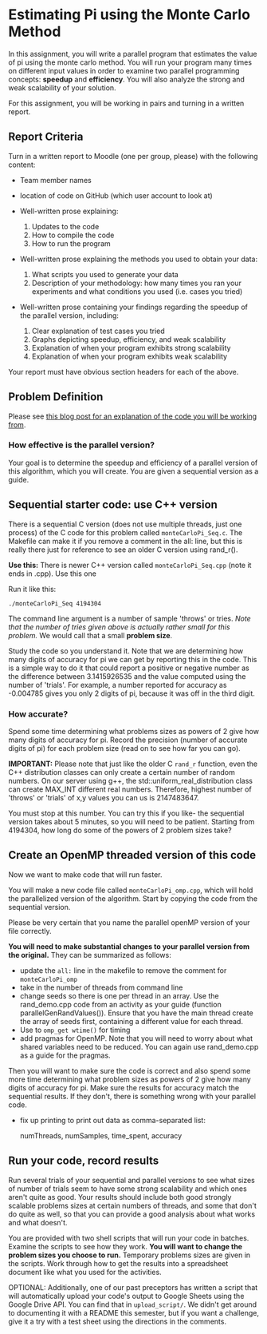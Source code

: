 # Estimating Pi using the Monte Carlo Method

In this assignment, you will write a parallel program that estimates the value of pi using the monte carlo method. You will run your program many times on different input values in order to examine two parallel programming concepts: **speedup** and **efficiency**.  You will also analyze the strong and weak scalability of your solution.

For this assignment, you will be working in pairs and turning in a written report.

## Report Criteria

Turn in a written report to Moodle (one per group, please) with the following
content:

-   Team member names
-   location of code on GitHub (which user account to look at)
-   Well-written prose explaining:
	1.  Updates to the code
	2.  How to compile the code
	3.  How to run the program
        
-   Well-written prose explaining the methods you used to obtain your data:      
	1.  What scripts you used to generate your data
	2. Description of your methodology: how many times you ran your experiments and what conditions you used (i.e. cases you tried)

-   Well-written prose containing your findings regarding the speedup of the parallel version, including: 
	1.  Clear explanation of test cases you tried
	2.  Graphs depicting speedup, efficiency, and weak scalability
	3.  Explanation of when your program exhibits strong scalability
	4.  Explanation of when your program exhibits weak scalability
        
Your report must have obvious section headers for each of the above.

## Problem Definition

Please see [this blog post for an explanation of the code you will be working from](https://learntofish.wordpress.com/2010/10/13/calculating-pi-with-the-monte-carlo-method/).

### How effective is the parallel version?

Your goal is to determine the speedup and efficiency of a parallel version
of this algorithm, which you will create. You are given a sequential version
as a guide.

## Sequential starter code: use C++ version

There is a sequential C version (does not use multiple threads, just one process)
of the C code for this problem called `monteCarloPi_Seq.c`. The Makefile can make it if you remove a comment in the all: line, but this is really there just for reference to see an older C version using rand_r().

**Use this:** There is newer C++ version called `monteCarloPi_Seq.cpp` (note it ends in .cpp). Use this one 

Run it like this:

    ./monteCarloPi_Seq 4194304
    
The command line argument is a number of sample 'throws' or tries. *Note that
the number of tries given above is actually rather small for this problem.* We
would call that a small **problem size**.

Study the code so you understand it. Note that we are determining how many digits of accuracy for pi we can get by reporting this in the code. This is a simple way to do it that could report a positive or negative number as the difference between 3.1415926535 and the value computed using the number of 'trials'. For example, a number reported for accuracy as -0.004785 gives you only 2 digits of pi, because it was off in the third digit.

### How accurate?

Spend some time determining what problems sizes as powers of 2 give how many
digits of accuracy for pi. Record the precision (number of accurate digits of
pi) for each problem size (read on to see how far you can go).

**IMPORTANT:** Please note that just like the older C  `rand_r` function, even the C++ distribution classes can only create a certain number of random numbers. On our server using g++, the std::uniform_real_distribution<double> class can create MAX_INT different real numbers. Therefore, highest number of 'throws' or 'trials' of x,y values you can us is 2147483647.

You must stop at this number. You can try this if you like- the sequential version takes about 5 minutes, so you will need to be patient. Starting from 4194304, how long do some of the powers of 2 problem sizes take? 

## Create an OpenMP threaded version of this code

Now we want to make code that will run faster.

You will make a new code file called `monteCarloPi_omp.cpp`, which will hold the
parallelized version of the algorithm. Start by copying the code from the
sequential version.

Please be very certain that you name the parallel openMP version of your file
correctly.

**You will need to make substantial changes to your parallel version from the
original.** They can be summarized as follows:

- update the `all:` line in the makefile to remove the comment for
  `monteCarloPi_omp`
- take in the number of threads from command line
- change seeds so there is one per thread in an array. Use the rand_demo.cpp code from an activity as your guide (function parallelGenRandValues()).  Ensure that you have the main thread create the array of seeds first, containing a different value for each thread.
- Use to `omp_get wtime()` for timing
- add pragmas for OpenMP. Note that you will need to worry about what shared variables need to be reduced. You can again use rand_demo.cpp as a guide for the pragmas.

Then you will want to make sure the code is correct and also spend some more
time determining what problem sizes as powers of 2 give how many digits of
accuracy for pi. Make sure the results for accuracy match the sequential
results. If they don't, there is something wrong with your parallel code.

- fix up printing to print out data as comma-separated list:

    numThreads, numSamples, time_spent, accuracy


## Run your code, record results

Run several trials of your sequential and parallel versions to see what sizes of number of trials seem to have some strong scalability and which ones aren't quite as good. Your results should include both good strongly scalable problems sizes at certain numbers of threads, and some that don't do quite as well, so that you can provide a good analysis about what works and what doesn't.

You are provided with two shell scripts that will run your code in batches. Examine the scripts to see how they work. **You will want to change the problem sizes you choose to run.** Temporary problems sizes are given in the scripts. Work through how to get the results into a spreadsheet document like what you used for the activities.

OPTIONAL: Additionally, one of our past preceptors has written a script that will automatically upload your code's output to Google Sheets using the Google Drive API. You can find that in `upload_script/`. We didn't get around to documenting it with a README this semester, but if you want a challenge, give it a try with a test sheet using the directions in the comments.
